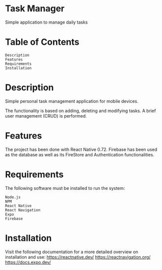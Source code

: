# Task Manager
Simple application to manage daily tasks

# Table of Contents

    Description
    Features
    Requirements
    Installation
    

# Description
Simple personal task management application for mobile devices.

The functionality is based on adding, deleting and modifying tasks. A brief user management (CRUD) is performed.

# Features
The project has been done with React Native 0.72.
Firebase has been used as the database as well as its FireStore and Authentication functionalities.

# Requirements
The following software must be installed to run the system:

    Node.js
    NPM
    React Native
    React Navigation
    Expo
    Firebase
    
# Installation
Visit the following documentation for a more detailed overview on installation and use:
https://reactnative.dev/
https://reactnavigation.org/
https://docs.expo.dev/
